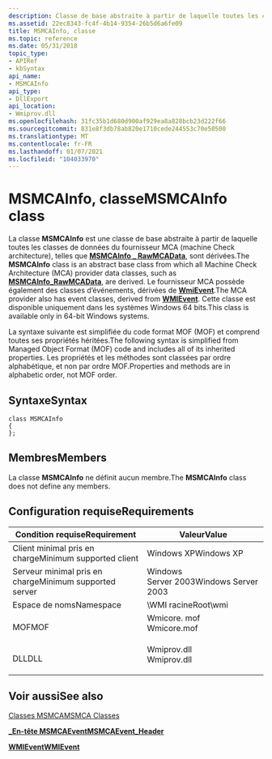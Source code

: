 ```yaml
---
description: Classe de base abstraite à partir de laquelle toutes les classes de données du fournisseur MCA (machine Check architecture), telles que MSMCAInfo \_ RawMCAData, sont dérivées. Cette classe est disponible uniquement dans les systèmes Windows 64 bits.
ms.assetid: 22ec8343-fc4f-4b14-9354-26b5d6a6fe09
title: MSMCAInfo, classe
ms.topic: reference
ms.date: 05/31/2018
topic_type:
- APIRef
- kbSyntax
api_name:
- MSMCAInfo
api_type:
- DllExport
api_location:
- Wmiprov.dll
ms.openlocfilehash: 31fc35b1d680d900af929ea8a828bcb23d222f66
ms.sourcegitcommit: 831e8f3db78ab820e1710cede244553c70e50500
ms.translationtype: MT
ms.contentlocale: fr-FR
ms.lasthandoff: 01/07/2021
ms.locfileid: "104033970"
---
```

# <a name="msmcainfo-class"></a><span data-ttu-id="b3a39-104">MSMCAInfo, classe</span><span class="sxs-lookup"><span data-stu-id="b3a39-104">MSMCAInfo class</span></span>

<span data-ttu-id="b3a39-105">La classe **MSMCAInfo** est une classe de base abstraite à partir de laquelle toutes les classes de données du fournisseur MCA (machine Check architecture), telles que [**MSMCAInfo \_ RawMCAData**](msmcainfo-rawmcadata.md), sont dérivées.</span><span class="sxs-lookup"><span data-stu-id="b3a39-105">The **MSMCAInfo** class is an abstract base class from which all Machine Check Architecture (MCA) provider data classes, such as [**MSMCAInfo\_RawMCAData**](msmcainfo-rawmcadata.md), are derived.</span></span> <span data-ttu-id="b3a39-106">Le fournisseur MCA possède également des classes d’événements, dérivées de [**WmiEvent**](wmievent.md).</span><span class="sxs-lookup"><span data-stu-id="b3a39-106">The MCA provider also has event classes, derived from [**WMIEvent**](wmievent.md).</span></span> <span data-ttu-id="b3a39-107">Cette classe est disponible uniquement dans les systèmes Windows 64 bits.</span><span class="sxs-lookup"><span data-stu-id="b3a39-107">This class is available only in 64-bit Windows systems.</span></span>

<span data-ttu-id="b3a39-108">La syntaxe suivante est simplifiée du code format MOF (MOF) et comprend toutes ses propriétés héritées.</span><span class="sxs-lookup"><span data-stu-id="b3a39-108">The following syntax is simplified from Managed Object Format (MOF) code and includes all of its inherited properties.</span></span> <span data-ttu-id="b3a39-109">Les propriétés et les méthodes sont classées par ordre alphabétique, et non par ordre MOF.</span><span class="sxs-lookup"><span data-stu-id="b3a39-109">Properties and methods are in alphabetic order, not MOF order.</span></span>

## <a name="syntax"></a><span data-ttu-id="b3a39-110">Syntaxe</span><span class="sxs-lookup"><span data-stu-id="b3a39-110">Syntax</span></span>

``` syntax
class MSMCAInfo
{
};
```

## <a name="members"></a><span data-ttu-id="b3a39-111">Membres</span><span class="sxs-lookup"><span data-stu-id="b3a39-111">Members</span></span>

<span data-ttu-id="b3a39-112">La classe **MSMCAInfo** ne définit aucun membre.</span><span class="sxs-lookup"><span data-stu-id="b3a39-112">The **MSMCAInfo** class does not define any members.</span></span>

## <a name="requirements"></a><span data-ttu-id="b3a39-113">Configuration requise</span><span class="sxs-lookup"><span data-stu-id="b3a39-113">Requirements</span></span>



| <span data-ttu-id="b3a39-114">Condition requise</span><span class="sxs-lookup"><span data-stu-id="b3a39-114">Requirement</span></span> | <span data-ttu-id="b3a39-115">Valeur</span><span class="sxs-lookup"><span data-stu-id="b3a39-115">Value</span></span> |
|-------------------------------------|----------------------------------------------------------------------------------------|
| <span data-ttu-id="b3a39-116">Client minimal pris en charge</span><span class="sxs-lookup"><span data-stu-id="b3a39-116">Minimum supported client</span></span><br/> | <span data-ttu-id="b3a39-117">Windows XP</span><span class="sxs-lookup"><span data-stu-id="b3a39-117">Windows XP</span></span><br/>                                                                  |
| <span data-ttu-id="b3a39-118">Serveur minimal pris en charge</span><span class="sxs-lookup"><span data-stu-id="b3a39-118">Minimum supported server</span></span><br/> | <span data-ttu-id="b3a39-119">Windows Server 2003</span><span class="sxs-lookup"><span data-stu-id="b3a39-119">Windows Server 2003</span></span><br/>                                                         |
| <span data-ttu-id="b3a39-120">Espace de noms</span><span class="sxs-lookup"><span data-stu-id="b3a39-120">Namespace</span></span><br/>                | <span data-ttu-id="b3a39-121">\\WMI racine</span><span class="sxs-lookup"><span data-stu-id="b3a39-121">Root\\wmi</span></span><br/>                                                                   |
| <span data-ttu-id="b3a39-122">MOF</span><span class="sxs-lookup"><span data-stu-id="b3a39-122">MOF</span></span><br/>                      | <dl> <span data-ttu-id="b3a39-123"><dt>Wmicore. mof</dt></span><span class="sxs-lookup"><span data-stu-id="b3a39-123"><dt>Wmicore.mof</dt></span></span> </dl> |
| <span data-ttu-id="b3a39-124">DLL</span><span class="sxs-lookup"><span data-stu-id="b3a39-124">DLL</span></span><br/>                      | <dl> <span data-ttu-id="b3a39-125"><dt>Wmiprov.dll</dt></span><span class="sxs-lookup"><span data-stu-id="b3a39-125"><dt>Wmiprov.dll</dt></span></span> </dl> |



## <a name="see-also"></a><span data-ttu-id="b3a39-126">Voir aussi</span><span class="sxs-lookup"><span data-stu-id="b3a39-126">See also</span></span>

<dl> <dt>

[<span data-ttu-id="b3a39-127">Classes MSMCA</span><span class="sxs-lookup"><span data-stu-id="b3a39-127">MSMCA Classes</span></span>](msmca-classes.md)
</dt> <dt>

[<span data-ttu-id="b3a39-128">**\_En-tête MSMCAEvent**</span><span class="sxs-lookup"><span data-stu-id="b3a39-128">**MSMCAEvent\_Header**</span></span>](msmcaevent-header.md)
</dt> <dt>

[<span data-ttu-id="b3a39-129">**WMIEvent**</span><span class="sxs-lookup"><span data-stu-id="b3a39-129">**WMIEvent**</span></span>](wmievent.md)
</dt> </dl>

 

 




